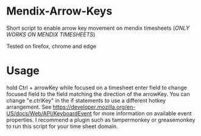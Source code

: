 # Mendix-Arrow-Keys
Short script to enable arrow key movement on mendix timesheets (*ONLY WORKS ON MENDIX TIMESHEETS*)

Tested on firefox, chrome and edge

# Usage 
hold Ctrl + arrowKey while focused on a timesheet enter field to change focused field to the field matching the direction of the arrowKey.
You can change "e.ctrlKey" in the if statements to use a different hotkey arrangement. See https://developer.mozilla.org/en-US/docs/Web/API/KeyboardEvent for more information on available event properties. I recommend a plugin such as tampermonkey or greasemonkey to run this script for your time sheet domain.
